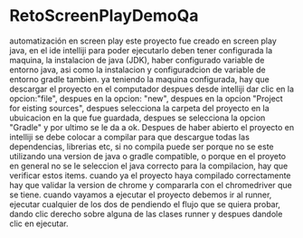 # RetoScreenPlayDemoQa
automatización en screen play
este proyecto fue creado en screen play java, en el ide intelliji
para poder ejecutarlo deben tener configurada la maquina, la instalacion de java (JDK), haber configurado variable de entorno java, asi como la instalacion y configuradcion de variable de entorno gradle tambien.
ya teniendo la maquina configurada, hay que descargar el proyecto en el computador
despues desde intelliji dar clic en la opcion:"file", despues en la opcion: "new", despues en la opcion "Project for eisting sources", despues selecciona la carpeta del proyecto en la ubuicacion en la que fue guardada,
despues se selecciona la opcion "Gradle" y por ultimo se le da a ok.
Despues de haber abierto el proyecto en intelliji se debe colocar a compilar para que descargue todas las dependencias, librerias etc,
si no compila puede ser porque no se este utilizando una version de java o gradle compatible, o porque en el proyeto en general no se le seleccion el java correcto para la compilacion, hay que verificar estos items.
cuando ya el proyecto haya compilado correctamente hay que validar la version de chrome y compararla con el chromedriver que se tiene.
cuando vayamos a ejecutar el proyecto debemos ir al runner, ejecutar cualquier de los dos de pendiendo el flujo que se quiera probar, dando clic derecho sobre alguna de las clases runner y despues dandole clic en ejecutar.
